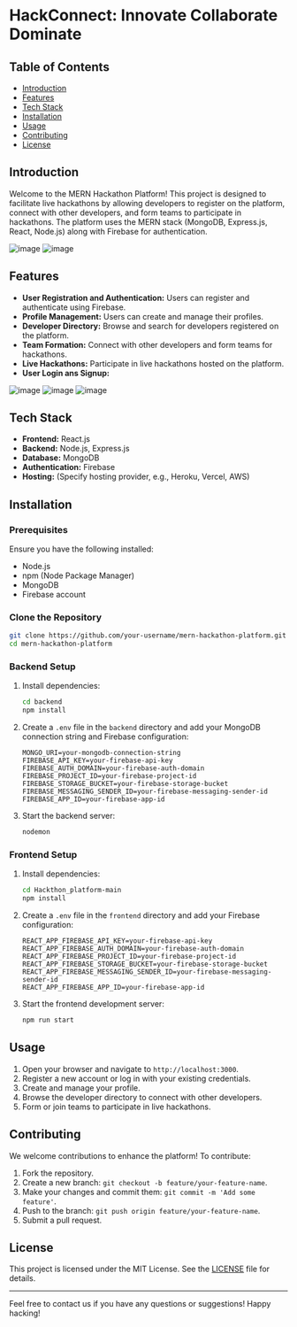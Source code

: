 #   HackConnect: Innovate Collaborate Dominate 

## Table of Contents

- [Introduction](#introduction)
- [Features](#features)
- [Tech Stack](#tech-stack)
- [Installation](#installation)
- [Usage](#usage)
- [Contributing](#contributing)
- [License](#license)

## Introduction

Welcome to the MERN Hackathon Platform! This project is designed to facilitate live hackathons by allowing developers to register on the platform, connect with other developers, and form teams to participate in hackathons. The platform uses the MERN stack (MongoDB, Express.js, React, Node.js) along with Firebase for authentication.


![image](https://github.com/Amanparmarimpulse/Hackthon_platform/assets/129597590/889671ec-36f5-4522-99e1-8f1c49384ddd)
![image](https://github.com/Amanparmarimpulse/Hackthon_platform/assets/129597590/c8974e78-bcd3-4117-a30b-95e1f2cf1ece)


## Features

- **User Registration and Authentication:** Users can register and authenticate using Firebase.
- **Profile Management:** Users can create and manage their profiles.
- **Developer Directory:** Browse and search for developers registered on the platform.
- **Team Formation:** Connect with other developers and form teams for hackathons.
- **Live Hackathons:** Participate in live hackathons hosted on the platform.
- **User Login ans Signup:**
  
![image](https://github.com/Amanparmarimpulse/Hackthon_platform/assets/129597590/7924df1c-feb5-43a1-ac07-41427fafe187)
![image](https://github.com/Amanparmarimpulse/Hackthon_platform/assets/129597590/c37e0243-d971-46b4-b1ed-54180830456c)
![image](https://github.com/Amanparmarimpulse/Hackthon_platform/assets/129597590/9e4f613d-1805-4849-87b2-d18ac695d88d)



## Tech Stack

- **Frontend:** React.js
- **Backend:** Node.js, Express.js
- **Database:** MongoDB
- **Authentication:** Firebase
- **Hosting:** (Specify hosting provider, e.g., Heroku, Vercel, AWS)

## Installation

### Prerequisites

Ensure you have the following installed:

- Node.js
- npm (Node Package Manager)
- MongoDB
- Firebase account

### Clone the Repository

```bash
git clone https://github.com/your-username/mern-hackathon-platform.git
cd mern-hackathon-platform
```

### Backend Setup

1. Install dependencies:

    ```bash
    cd backend
    npm install
    ```

2. Create a `.env` file in the `backend` directory and add your MongoDB connection string and Firebase configuration:

    ```env
    MONGO_URI=your-mongodb-connection-string
    FIREBASE_API_KEY=your-firebase-api-key
    FIREBASE_AUTH_DOMAIN=your-firebase-auth-domain
    FIREBASE_PROJECT_ID=your-firebase-project-id
    FIREBASE_STORAGE_BUCKET=your-firebase-storage-bucket
    FIREBASE_MESSAGING_SENDER_ID=your-firebase-messaging-sender-id
    FIREBASE_APP_ID=your-firebase-app-id
    ```

3. Start the backend server:

    ```bash
   nodemon
    ```

### Frontend Setup

1. Install dependencies:

    ```bash
    cd Hackthon_platform-main
    npm install
    ```

2. Create a `.env` file in the `frontend` directory and add your Firebase configuration:

    ```env
    REACT_APP_FIREBASE_API_KEY=your-firebase-api-key
    REACT_APP_FIREBASE_AUTH_DOMAIN=your-firebase-auth-domain
    REACT_APP_FIREBASE_PROJECT_ID=your-firebase-project-id
    REACT_APP_FIREBASE_STORAGE_BUCKET=your-firebase-storage-bucket
    REACT_APP_FIREBASE_MESSAGING_SENDER_ID=your-firebase-messaging-sender-id
    REACT_APP_FIREBASE_APP_ID=your-firebase-app-id
    ```

3. Start the frontend development server:

    ```bash
    npm run start
    ```

## Usage

1. Open your browser and navigate to `http://localhost:3000`.
2. Register a new account or log in with your existing credentials.
3. Create and manage your profile.
4. Browse the developer directory to connect with other developers.
5. Form or join teams to participate in live hackathons.

## Contributing

We welcome contributions to enhance the platform! To contribute:

1. Fork the repository.
2. Create a new branch: `git checkout -b feature/your-feature-name`.
3. Make your changes and commit them: `git commit -m 'Add some feature'`.
4. Push to the branch: `git push origin feature/your-feature-name`.
5. Submit a pull request.

## License

This project is licensed under the MIT License. See the [LICENSE](LICENSE) file for details.

---

Feel free to contact us if you have any questions or suggestions! Happy hacking!
